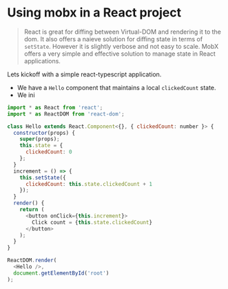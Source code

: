 # Using mobx in a React project

> React is great for diffing between Virtual-DOM and rendering it to the dom. It also offers a naieve solution for diffing state in terms of `setState`. However it is slightly verbose and not easy to scale. MobX offers a very simple and effective solution to manage state in React applications.

Lets kickoff with a simple react-typescript application. 
* We have a `Hello` component that maintains a local `clickedCount` state. 
* We ini

```js
import * as React from 'react';
import * as ReactDOM from 'react-dom';

class Hello extends React.Component<{}, { clickedCount: number }> {
  constructor(props) {
    super(props);
    this.state = {
      clickedCount: 0
    };
  }
  increment = () => {
    this.setState({
      clickedCount: this.state.clickedCount + 1
    });
  }
  render() {
    return (
      <button onClick={this.increment}>
        Click count = {this.state.clickedCount}
      </button>
    );
  }
}

ReactDOM.render(
  <Hello />,
  document.getElementById('root')
);

```

